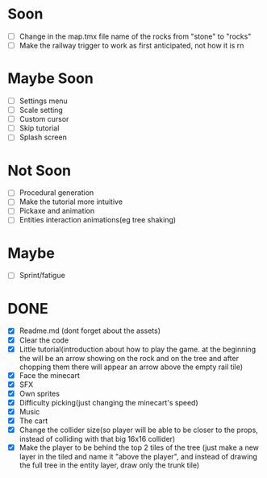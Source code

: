 # Soon
- [ ] Change in the map.tmx file name of the rocks from "stone" to "rocks"
- [ ] Make the railway trigger to work as first anticipated, not how it is rn

# Maybe Soon
- [ ] Settings menu
- [ ] Scale setting
- [ ] Custom cursor
- [ ] Skip tutorial
- [ ] Splash screen

# Not Soon
- [ ] Procedural generation
- [ ] Make the tutorial more intuitive
- [ ] Pickaxe and animation
- [ ] Entities interaction animations(eg tree shaking)

# Maybe
- [ ] Sprint/fatigue

# DONE
- [x] Readme.md (dont forget about the assets)
- [x] Clear the code
- [x] Little tutorial(introduction about how to play the game. at the beginning the will be an arrow showing on the rock and on the tree and after chopping them there will appear an arrow above the empty rail tile)
- [x] Face the minecart
- [x] SFX
- [x] Own sprites
- [x] Difficulty picking(just changing the minecart's speed)
- [x] Music
- [x] The cart
- [x] Change the collider size(so player will be able to be closer to the props, instead of colliding with that big 16x16 collider)
- [x] Make the player to be behind the top 2 tiles of the tree (just make a new layer in the tiled and name it "above the player", and instead of drawing the full tree in the entity layer, draw only the trunk tile)
